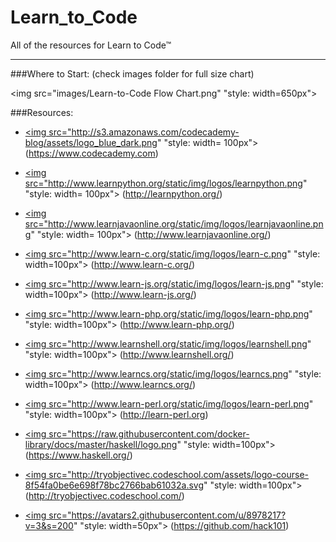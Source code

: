 # Learn\_to\_Code
All of the resources for Learn to Code™
***
###Where to Start:
(check images folder for full size chart)

<!--![alt-text](images/Learn-to-Code Flow Chart.png)-->
<img src="images/Learn-to-Code Flow Chart.png" "style: width=650px">

###Resources:
- <a href="https://www.codecademy.com"><img src="http://s3.amazonaws.com/codecademy-blog/assets/logo_blue_dark.png" "style: width= 100px"></a> (https://www.codecademy.com)

- <a href="http://learnpython.org/"><img src="http://www.learnpython.org/static/img/logos/learnpython.png" "style: width= 100px"></a>
(http://learnpython.org/)

- <a href="http://www.learnjavaonline.org/"><img src="http://www.learnjavaonline.org/static/img/logos/learnjavaonline.png" "style: width= 100px"></a>
(http://www.learnjavaonline.org/)

- <a href="http://www.learn-c.org/"><img src="http://www.learn-c.org/static/img/logos/learn-c.png" "style: width=100px"></a>
(http://www.learn-c.org/)

- <a href="http://www.learn-js.org/"><img src="http://www.learn-js.org/static/img/logos/learn-js.png" "style: width=100px"></a>
(http://www.learn-js.org/)

- <a href="http://www.learn-php.org/"><img src="http://www.learn-php.org/static/img/logos/learn-php.png" "style: width=100px"></a>
(http://www.learn-php.org/)

- <a href="http://www.learnshell.org/"><img src="http://www.learnshell.org/static/img/logos/learnshell.png" "style: width=100px"></a>
(http://www.learnshell.org/)

- <a href="http://www.learncs.org/"><img src="http://www.learncs.org/static/img/logos/learncs.png" "style: width=100px"></a>
(http://www.learncs.org/)

- <a href="http://learn-perl.org"><img src="http://www.learn-perl.org/static/img/logos/learn-perl.png" "style: width=100px"></a>
(http://learn-perl.org)

- <a href="https://www.haskell.org/"><img src="https://raw.githubusercontent.com/docker-library/docs/master/haskell/logo.png" "style: width=100px"></a>(https://www.haskell.org/)

- <a href="http://tryobjectivec.codeschool.com/"><img src="http://tryobjectivec.codeschool.com/assets/logo-course-8f54fa0be6e698f78bc2766bab61032a.svg" "style: width=100px"></a>(http://tryobjectivec.codeschool.com/)

- <a href="https://github.com/hack101"><img src="https://avatars2.githubusercontent.com/u/8978217?v=3&s=200" "style: width=50px"></a>
(https://github.com/hack101)

